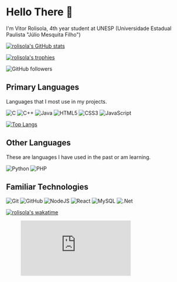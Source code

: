 # Hello There 👋

I'm Vitor Rolisola, 4th year student at UNESP (Universidade Estadual Paulista "Júlio Mesquita Filho") 

[![rolisola's GitHub stats](https://github-readme-stats.vercel.app/api?username=rolisola&count_private=true&show_icons=true&include_all_commits=false&bg_color=45,007a22,004e95&title_color=fff&text_color=fff)](https://github.com/anuraghazra/github-readme-stats)

[![rolisola's trophies](https://github-profile-trophy.vercel.app/?username=rolisola&theme=onedark)](https://github.com/ryo-ma/github-profile-trophy)

![GitHub followers](https://img.shields.io/github/followers/rolisola?style=for-the-badge)

## Primary Languages
Languages that I most use in my projects.

![C](https://img.shields.io/badge/c-%2300599C.svg?style=for-the-badge&logo=c&logoColor=white)
![C++](https://img.shields.io/badge/c++-%2300599C.svg?style=for-the-badge&logo=c%2B%2B&logoColor=white)
![Java](https://img.shields.io/badge/java-%23ED8B00.svg?style=for-the-badge&logo=openjdk&logoColor=white)
![HTML5](https://img.shields.io/badge/html5-%23E34F26.svg?style=for-the-badge&logo=html5&logoColor=white)
![CSS3](https://img.shields.io/badge/css3-%231572B6.svg?style=for-the-badge&logo=css3&logoColor=white)
![JavaScript](https://img.shields.io/badge/javascript-%23323330.svg?style=for-the-badge&logo=javascript&logoColor=%23F7DF1E)


[![Top Langs](https://github-readme-stats.vercel.app/api/top-langs/?username=rolisola&layout=donut)](https://github.com/anuraghazra/github-readme-stats)


## Other Languages
These are languages I have used in the past or am learning.

![Python](https://img.shields.io/badge/python-3670A0?style=for-the-badge&logo=python&logoColor=ffdd54)
![PHP](https://img.shields.io/badge/php-%23777BB4.svg?style=for-the-badge&logo=php&logoColor=white)

## Familiar Technologies
![Git](https://img.shields.io/badge/git-%23F05033.svg?style=for-the-badge&logo=git&logoColor=white)
![GitHub](https://img.shields.io/badge/github-%23121011.svg?style=for-the-badge&logo=github&logoColor=white)
![NodeJS](https://img.shields.io/badge/node.js-6DA55F?style=for-the-badge&logo=node.js&logoColor=white)
![React](https://img.shields.io/badge/react-%2320232a.svg?style=for-the-badge&logo=react&logoColor=%2361DAFB)
![MySQL](https://img.shields.io/badge/mysql-%2300f.svg?style=for-the-badge&logo=mysql&logoColor=white)
![.Net](https://img.shields.io/badge/.NET-5C2D91?style=for-the-badge&logo=.net&logoColor=white)

[![rolisola's wakatime](https://wakatime.com/badge/user/018b735c-0071-4c9b-ac6d-5afd913e0d2f.svg)](https://wakatime.com/@018b735c-0071-4c9b-ac6d-5afd913e0d2f)

<figure><embed src="https://wakatime.com/share/@rolisola/a222549e-2a05-4877-adb7-06712ff00c3b.svg"></embed></figure>
